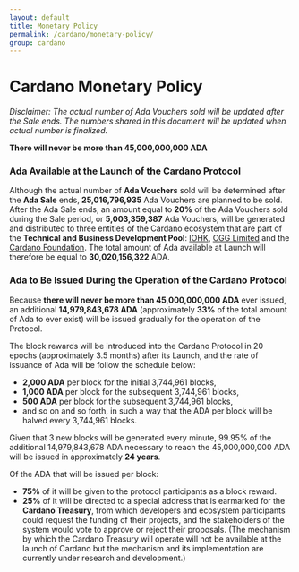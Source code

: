 ```yaml
---
layout: default
title: Monetary Policy
permalink: /cardano/monetary-policy/
group: cardano
---
```

[//]: # (Reviewed at a6a1cdf72c7e167a13f500c0679c01fe4cfa0ca8)

# Cardano Monetary Policy

*Disclaimer: The actual number of Ada Vouchers sold will be updated after the Sale ends. The numbers shared in this document will be updated when actual number is finalized.*

**There will never be more than 45,000,000,000 ADA**

### Ada Available at the Launch of the Cardano Protocol

Although the actual number of **Ada Vouchers** sold will be determined after the **Ada Sale** ends, **25,016,796,935** Ada Vouchers are planned to be sold. After the Ada Sale ends, an amount equal to **20%** of the Ada Vouchers sold during the Sale period, or **5,003,359,387** Ada Vouchers, will be generated and distributed to three entities of the Cardano ecosystem that are part of the **Technical and Business Development Pool**: [IOHK](https://iohk.io), [CGG Limited](http://cardano.io/) and the [Cardano Foundation](https://cardanofoundation.org/). The total amount of Ada available at Launch will therefore be equal to **30,020,156,322** ADA.

### Ada to Be Issued During the Operation of the Cardano Protocol

Because **there will never be more than 45,000,000,000 ADA** ever issued, an additional **14,979,843,678 ADA** (approximately **33%** of the total amount of Ada to ever exist) will be issued gradually for the operation of the Protocol.

The block rewards will be introduced into the Cardano Protocol in 20 epochs (approximately 3.5 months) after its Launch, and the rate of issuance of Ada will be follow the schedule below:

- **2,000 ADA** per block for the initial 3,744,961 blocks,
- **1,000 ADA** per block for the subsequent 3,744,961 blocks,
- **500 ADA** per block for the subsequent 3,744,961 blocks,
- and so on and so forth, in such a way that the ADA per block will be halved every 3,744,961 blocks.

Given that 3 new blocks will be generated every minute, 99.95% of the additional 14,979,843,678 ADA necessary to reach the 45,000,000,000 ADA will be issued in approximately **24 years**.

Of the ADA that will be issued per block:

- **75%** of it will be given to the protocol participants as a block reward.
- **25%** of it will be directed to a special address that is earmarked for the **Cardano Treasury**, from which developers and ecosystem participants could request the funding of their projects, and the stakeholders of the system would vote to approve or reject their proposals. (The mechanism by which the Cardano Treasury will operate will not be available at the launch of Cardano but the mechanism and its implementation are currently under research and development.)
